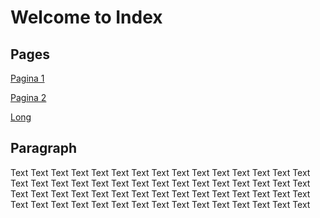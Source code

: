 # Welcome to Index

## Pages 

[Pagina 1](Pagina1.md)

[Pagina 2](Pagina2.md)

[Long](Long.md)

## Paragraph
Text Text Text Text Text Text Text Text Text Text Text Text 
Text Text Text Text Text Text Text Text Text Text Text Text 
Text Text Text Text Text Text Text Text Text Text Text Text 
Text Text Text Text Text Text Text Text Text Text Text Text 
Text Text Text Text Text Text Text Text Text Text Text Text 